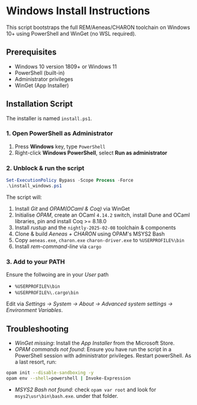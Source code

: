 # Windows Install Instructions

This script bootstraps the full REM/Aeneas/CHARON toolchain on Windows 10+ using PowerShell and WinGet (no WSL required).

## Prerequisites

- Windows 10 version 1809+ or Windows 11
- PowerShell (built-in)
- Administrator privileges
- WinGet (App Installer)

## Installation Script

The installer is named `install.ps1`.

### 1. Open PowerShell as Administrator

1. Press **Windows** key, type `PowerShell`
2. Right-click **Windows PowerShell**, select **Run as administrator**

### 2. Unblock & run the script

```powershell
Set-ExecutionPolicy Bypass -Scope Process -Force
.\install_windows.ps1
```

The script will:
1. Install *Git* and *OPAM(OCaml & Coq)* via WinGet
2. Initialise *OPAM*, create an OCaml `4.14.2` switch, install Dune and OCaml
   libraries, pin and install Coq >= 8.18.0
3. Install *rustup* and the `nightly-2025-02-08` toolchain & components
4. Clone & build *Aeneas + CHARON* using OPAM's MSYS2 Bash
5. Copy `aeneas.exe`, `charon.exe` `charon-driver.exe` to `%USERPROFILE%\bin`
6. Install *rem-command-line* via `cargo`

### 3. Add to your PATH
Ensure the follwoing are in your *User* path
- `%USERPROFILE%\bin`
- `%USERPROFILE%\.cargo\bin`

Edit via *Settings -> System -> About -> Advanced system settings -> Environment
Variables*.

## Troubleshooting
- *WinGet missing*: Install the *App Installer* from the Microsoft Store.
- *OPAM commands not found*: Ensure you have run the script in a PowerShell session
  with administrator privileges. Restart powerShell. As a last resort, run:
```bash
opam init --disable-sandboxing -y
opam env --shell=powershell | Invoke-Expression
```
- *MSYS2 Bash not found*: check `opam var root` and look for
  `msys2\usr\bin\bash.exe`. under that folder.

